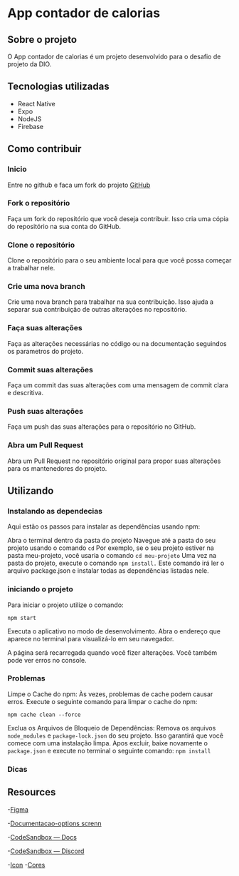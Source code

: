 # App contador de calorias

## Sobre o projeto

O App contador de calorias é um projeto desenvolvido para o desafio de projeto da DIO.

## Tecnologias utilizadas

- React Native
- Expo
- NodeJS
- Firebase

## Como contribuir

### Inicio

Entre no github e faca um fork do projeto
[GitHub](https://github.com/pabloaz10/appserelepe1)

### Fork o repositório

Faça um fork do repositório que você deseja contribuir. Isso cria uma cópia do repositório na sua conta do GitHub.

### Clone o repositório

Clone o repositório para o seu ambiente local para que você possa começar a trabalhar nele.

### Crie uma nova branch

Crie uma nova branch para trabalhar na sua contribuição. Isso ajuda a separar sua contribuição de outras alterações no repositório.

### Faça suas alterações

Faça as alterações necessárias no código ou na documentação seguindos os parametros do projeto.

### Commit suas alterações

Faça um commit das suas alterações com uma mensagem de commit clara e descritiva.

### Push suas alterações

Faça um push das suas alterações para o repositório no GitHub.

### Abra um Pull Request

Abra um Pull Request no repositório original para propor suas alterações para os mantenedores do projeto.

## Utilizando

### Instalando as dependecias

Aqui estão os passos para instalar as dependências usando npm:

Abra o terminal dentro da pasta do projeto
Navegue até a pasta do seu projeto usando o comando
`cd`
Por exemplo, se o seu projeto estiver na pasta meu-projeto, você usaria o comando
`cd meu-projeto`
Uma vez na pasta do projeto, execute o comando
`npm install.`
Este comando irá ler o arquivo package.json e instalar todas as dependências listadas nele.

### iniciando o projeto

Para iniciar o projeto utilize o comando:

`npm start`

Executa o aplicativo no modo de desenvolvimento.
Abra o endereço que aparece no terminal para visualizá-lo em seu navegador.

A página será recarregada quando você fizer alterações.
Você também pode ver erros no console.

### Problemas

Limpe o Cache do npm:
Às vezes, problemas de cache podem causar erros. Execute o seguinte comando para limpar o cache do npm:

`npm cache clean --force`

Exclua os Arquivos de Bloqueio de Dependências:
Remova os arquivos `node_modules` e `package-lock.json` do seu projeto.
Isso garantirá que você comece com uma instalação limpa.
Apos excluir, baixe novamente o `package.json` e execute no terminal o seguinte comando:
`npm install`

### Dicas

## Resources

-[Figma](https://www.figma.com/file/sRGEQFGucQBaUw6brSiS6S/SERELEPE?type=design&node-id=206%3A281&mode=design&t=MilhKsldmKYspzLH-1)

-[Documentacao-options screnn](https://reactnavigation.org/docs/screen-options/)

-[CodeSandbox — Docs](https://codesandbox.io/docs/learn)

-[CodeSandbox — Discord](https://discord.gg/Ggarp3pX5H)

-[Icon](https://icons.expo.fyi/Index)
-[Cores](https://coolors.co/palette/d9ed92-b5e48c-99d98c-76c893-52b69a-34a0a4-168aad-1a759f-1e6091-184e77)
